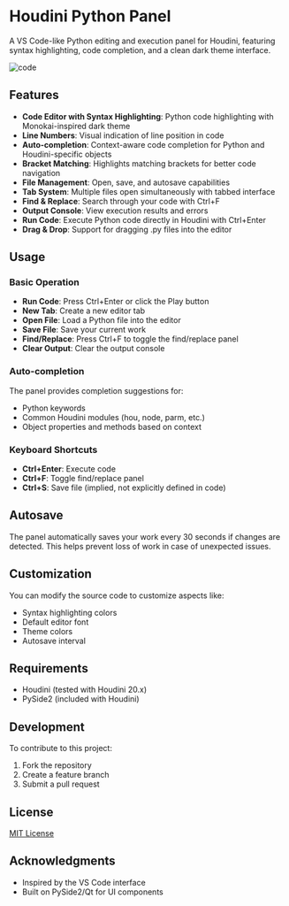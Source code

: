 # Houdini Python Panel

A VS Code-like Python editing and execution panel for Houdini, featuring syntax highlighting, code completion, and a clean dark theme interface.

![code](https://github.com/user-attachments/assets/ad4c38a9-1bcc-475e-a7b1-fc2ffd91e837)

## Features

- **Code Editor with Syntax Highlighting**: Python code highlighting with Monokai-inspired dark theme
- **Line Numbers**: Visual indication of line position in code
- **Auto-completion**: Context-aware code completion for Python and Houdini-specific objects
- **Bracket Matching**: Highlights matching brackets for better code navigation
- **File Management**: Open, save, and autosave capabilities
- **Tab System**: Multiple files open simultaneously with tabbed interface
- **Find & Replace**: Search through your code with Ctrl+F
- **Output Console**: View execution results and errors
- **Run Code**: Execute Python code directly in Houdini with Ctrl+Enter
- **Drag & Drop**: Support for dragging .py files into the editor

## Usage

### Basic Operation

- **Run Code**: Press Ctrl+Enter or click the Play button
- **New Tab**: Create a new editor tab
- **Open File**: Load a Python file into the editor
- **Save File**: Save your current work
- **Find/Replace**: Press Ctrl+F to toggle the find/replace panel
- **Clear Output**: Clear the output console

### Auto-completion

The panel provides completion suggestions for:
- Python keywords
- Common Houdini modules (hou, node, parm, etc.)
- Object properties and methods based on context

### Keyboard Shortcuts

- **Ctrl+Enter**: Execute code
- **Ctrl+F**: Toggle find/replace panel
- **Ctrl+S**: Save file (implied, not explicitly defined in code)

## Autosave

The panel automatically saves your work every 30 seconds if changes are detected. This helps prevent loss of work in case of unexpected issues.

## Customization

You can modify the source code to customize aspects like:
- Syntax highlighting colors
- Default editor font
- Theme colors
- Autosave interval

## Requirements

- Houdini (tested with Houdini 20.x)
- PySide2 (included with Houdini)

## Development

To contribute to this project:

1. Fork the repository
2. Create a feature branch
3. Submit a pull request

## License

[MIT License](LICENSE)

## Acknowledgments

- Inspired by the VS Code interface
- Built on PySide2/Qt for UI components
